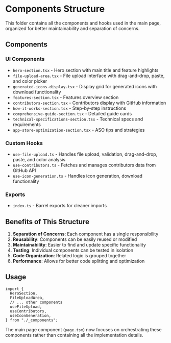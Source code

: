 # Components Structure

This folder contains all the components and hooks used in the main page, organized for better maintainability and separation of concerns.

## Components

### UI Components

- `hero-section.tsx` - Hero section with main title and feature highlights
- `file-upload-area.tsx` - File upload interface with drag-and-drop, paste, and color picker
- `generated-icons-display.tsx` - Display grid for generated icons with download functionality
- `features-section.tsx` - Features overview section
- `contributors-section.tsx` - Contributors display with GitHub information
- `how-it-works-section.tsx` - Step-by-step instructions
- `comprehensive-guide-section.tsx` - Detailed guide cards
- `technical-specifications-section.tsx` - Technical specs and requirements
- `app-store-optimization-section.tsx` - ASO tips and strategies

### Custom Hooks

- `use-file-upload.ts` - Handles file upload, validation, drag-and-drop, paste, and color analysis
- `use-contributors.ts` - Fetches and manages contributors data from GitHub API
- `use-icon-generation.ts` - Handles icon generation, download functionality

### Exports

- `index.ts` - Barrel exports for cleaner imports

## Benefits of This Structure

1. **Separation of Concerns**: Each component has a single responsibility
2. **Reusability**: Components can be easily reused or modified
3. **Maintainability**: Easier to find and update specific functionality
4. **Testing**: Individual components can be tested in isolation
5. **Code Organization**: Related logic is grouped together
6. **Performance**: Allows for better code splitting and optimization

## Usage

```tsx
import {
  HeroSection,
  FileUploadArea,
  // ... other components
  useFileUpload,
  useContributors,
  useIconGeneration,
} from "./_components";
```

The main page component (`page.tsx`) now focuses on orchestrating these components rather than containing all the implementation details.

